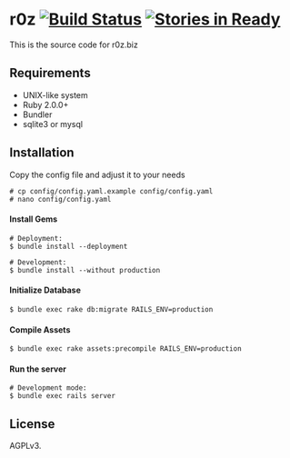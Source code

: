 # r0z [![Build Status](https://travis-ci.org/Rob1NN/r0z.rb.svg)](https://travis-ci.org/Rob1NN/roz.rb) [![Stories in Ready](https://badge.waffle.io/Rob1NN/r0z.rb.png?label=ready&title=Ready)](https://waffle.io/Rob1NN/r0z.rb)

This is the source code for r0z.biz

## Requirements

- UNIX-like system
- Ruby 2.0.0+
- Bundler
- sqlite3 or mysql

## Installation

Copy the config file and adjust it to your needs

    # cp config/config.yaml.example config/config.yaml
    # nano config/config.yaml

#### Install Gems

    # Deployment:
    $ bundle install --deployment

    # Development:
    $ bundle install --without production

#### Initialize Database

    $ bundle exec rake db:migrate RAILS_ENV=production

#### Compile Assets

    $ bundle exec rake assets:precompile RAILS_ENV=production

#### Run the server

    # Development mode:
    $ bundle exec rails server

## License

AGPLv3.  
